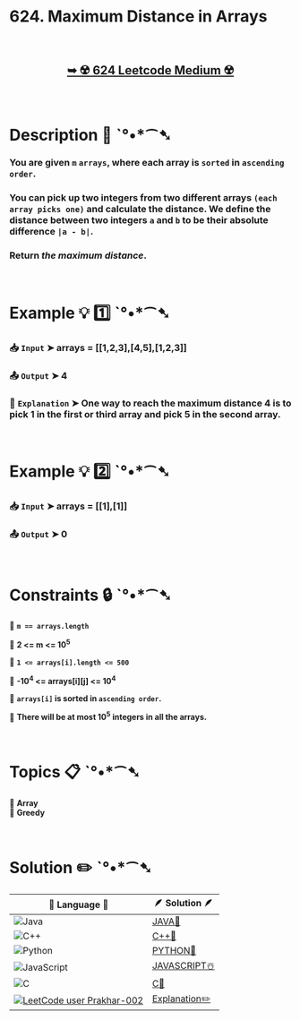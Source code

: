 # 624. Maximum Distance in Arrays

</br>

<h2 align="center"> 

<a href="https://leetcode.com/problems/maximum-distance-in-arrays/description/?envType=daily-question&envId=2024-08-16"><strong>➥ ☢️ 624 Leetcode Medium ☢️ </strong></a>
</h2>

</br>

# Description 📜 ˋ°•*⁀➷

### You are given `m` `arrays`, where each array is `sorted` in `ascending order`.

### You can pick up two integers from two different arrays `(each array picks one)` and calculate the distance. We define the distance between two integers `a` and `b` to be their absolute difference `|a - b|`.

### Return *the maximum distance*. 

</br>

# Example 💡 1️⃣ ˋ°•*⁀➷

  ### 📥 `Input`  ➤ arrays = [[1,2,3],[4,5],[1,2,3]]

  ### 📤 `Output`  ➤ 4

  ### 🔦 `Explanation`  ➤ One way to reach the maximum distance 4 is to pick 1 in the first or third array and pick 5 in the second array.

</br>

# Example 💡 2️⃣ ˋ°•*⁀➷

  ### 📥 `Input` ➤  arrays = [[1],[1]]

  ### 📤 `Output`  ➤ 0

</br>

# Constraints 🔒 ˋ°•*⁀➷

🔹 **`m == arrays.length`** </br>

🔹 **2 <= m <= 10<sup>5</sup>** </br>

🔹 **`1 <= arrays[i].length <= 500`** </br>

🔹 **-10<sup>4</sup> <= arrays[i][j] <= 10<sup>4</sup>** </br>

🔹 **`arrays[i]` is sorted in `ascending order`.** </br>

🔹 **There will be at most 10<sup>5</sup> integers in all the arrays.** </br>

</br>

# Topics 📋 ˋ°•*⁀➷

🔸 **Array**  </br>
🔸 **Greedy**  </br>


</br>

# Solution ✏️ ˋ°•*⁀➷

| 📒 Language 📒  | 🪶 Solution 🪶 |
| ------------- | ------------- |
|  ![Java](https://img.shields.io/badge/java-%23ED8B00.svg?style=for-the-badge&logo=openjdk&logoColor=white)  | [JAVA🍁]() |
|  ![C++](https://img.shields.io/badge/c++-%2300599C.svg?style=for-the-badge&logo=c%2B%2B&logoColor=white)  | [C++🎲]()  |
|  ![Python](https://img.shields.io/badge/python-3670A0?style=for-the-badge&logo=python&logoColor=ffdd54)    | [PYTHON🍰]() |
| ![JavaScript](https://img.shields.io/badge/javascript-%23323330.svg?style=for-the-badge&logo=javascript&logoColor=%23F7DF1E)   | [JAVASCRIPT☃️]() |
|   ![C](https://img.shields.io/badge/c-%2300599C.svg?style=for-the-badge&logo=c&logoColor=white)   | [C💖]()  |
|  [![LeetCode user Prakhar-002](https://img.shields.io/badge/dynamic/json?style=for-the-badge&labelColor=black&color=%23ffa116&label=Solved&query=solvedOverTotal&url=https%3A%2F%2Fleetcode-badge.vercel.app%2Fapi%2Fusers%2FPrakhar-002&logo=leetcode&logoColor=yellow)](https://leetcode.com/Prakhar-002/)  | [Explanation✏️]()  |
